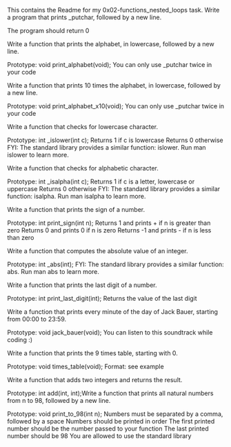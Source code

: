 This contains the Readme for my 0x02-functions_nested_loops task.
Write a program that prints _putchar, followed by a new line.

The program should return 0

Write a function that prints the alphabet, in lowercase, followed by a new line.

Prototype: void print_alphabet(void);
You can only use _putchar twice in your code

Write a function that prints 10 times the alphabet, in lowercase, followed by a new line.

Prototype: void print_alphabet_x10(void);
You can only use _putchar twice in your code

Write a function that checks for lowercase character.

Prototype: int _islower(int c);
Returns 1 if c is lowercase
Returns 0 otherwise
FYI: The standard library provides a similar function: islower. Run man islower to learn more.

Write a function that checks for alphabetic character.

Prototype: int _isalpha(int c);
Returns 1 if c is a letter, lowercase or uppercase
Returns 0 otherwise
FYI: The standard library provides a similar function: isalpha. Run man isalpha to learn more.

Write a function that prints the sign of a number.

Prototype: int print_sign(int n);
Returns 1 and prints + if n is greater than zero
Returns 0 and prints 0 if n is zero
Returns -1 and prints - if n is less than zero

Write a function that computes the absolute value of an integer.

Prototype: int _abs(int);
FYI: The standard library provides a similar function: abs. Run man abs to learn more.



Write a function that prints the last digit of a number.

Prototype: int print_last_digit(int);
Returns the value of the last digit

Write a function that prints every minute of the day of Jack Bauer, starting from 00:00 to 23:59.

Prototype: void jack_bauer(void);
You can listen to this soundtrack while coding :)

Write a function that prints the 9 times table, starting with 0.

Prototype: void times_table(void);
Format: see example

Write a function that adds two integers and returns the result.

Prototype: int add(int, int);Write a function that prints all natural numbers from n to 98, followed by a new line.

Prototype: void print_to_98(int n);
Numbers must be separated by a comma, followed by a space
Numbers should be printed in order
The first printed number should be the number passed to your function
The last printed number should be 98
You are allowed to use the standard library

